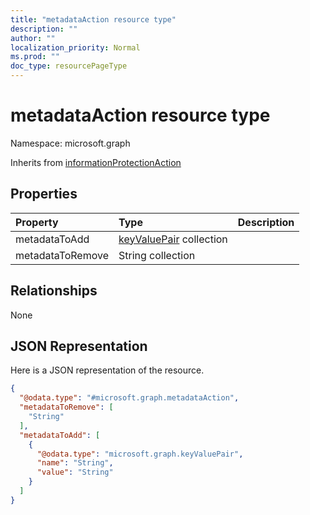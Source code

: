 ```yaml
---
title: "metadataAction resource type"
description: ""
author: ""
localization_priority: Normal
ms.prod: ""
doc_type: resourcePageType
---
```


# metadataAction resource type


Namespace: microsoft.graph




Inherits from [informationProtectionAction](../resources/informationprotectionaction.md)

## Properties
|Property|Type|Description|
|:---|:---|:---|
|metadataToAdd|[keyValuePair](../resources/keyvaluepair.md) collection||
|metadataToRemove|String collection||

## Relationships
None

## JSON Representation
Here is a JSON representation of the resource.
<!-- {
  "blockType": "resource",
  "@odata.type": "microsoft.graph.metadataAction"
}
-->
``` json
{
  "@odata.type": "#microsoft.graph.metadataAction",
  "metadataToRemove": [
    "String"
  ],
  "metadataToAdd": [
    {
      "@odata.type": "microsoft.graph.keyValuePair",
      "name": "String",
      "value": "String"
    }
  ]
}
```

